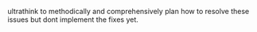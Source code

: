 ultrathink to methodically and comprehensively plan how to resolve these issues but dont implement the fixes yet.